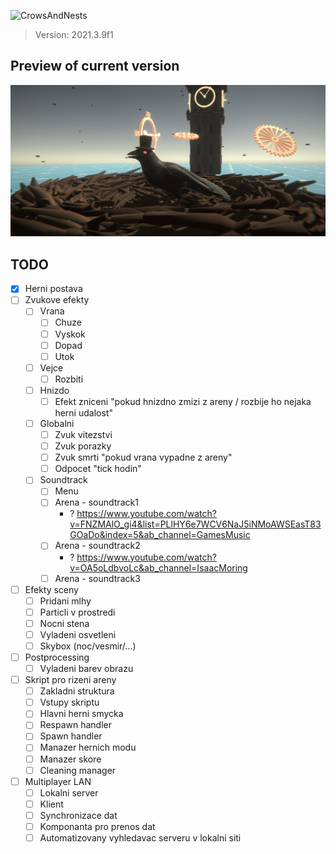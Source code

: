 ![CrowsAndNests](https://socialify.git.ci/0xMartin/CrowsAndNests/image?description=1&font=Jost&forks=1&issues=1&language=1&name=1&owner=1&pattern=Brick%20Wall&pulls=1&stargazers=1&theme=Light)

> Version: 2021.3.9f1

## Preview of current version

<img src="./Doc/5.png">

## TODO
- [X] Herni postava
- [ ] Zvukove efekty
  - [ ] Vrana
    - [ ] Chuze
    - [ ] Vyskok
    - [ ] Dopad
    - [ ] Utok
  - [ ] Vejce
    - [ ] Rozbiti
  - [ ] Hnizdo
    - [ ] Efekt zniceni "pokud hnizdno zmizi z areny / rozbije ho nejaka herni udalost"
  - [ ] Globalni
    - [ ] Zvuk vitezstvi
    - [ ] Zvuk porazky
    - [ ] Zvuk smrti "pokud vrana vypadne z areny"
    - [ ] Odpocet "tick hodin"
  - [ ] Soundtrack
    - [ ] Menu
    - [ ] Arena - soundtrack1 
      - ? https://www.youtube.com/watch?v=FNZMAlO_gi4&list=PLlHY6e7WCV6NaJ5iNMoAWSEasT83GOaDo&index=5&ab_channel=GamesMusic
    - [ ] Arena - soundtrack2
      - ? https://www.youtube.com/watch?v=OA5oLdbvoLc&ab_channel=IsaacMoring
    - [ ] Arena - soundtrack3
- [ ] Efekty sceny
  - [ ] Pridani mlhy
  - [ ] Particli v prostredi
  - [ ] Nocni stena
  - [ ] Vyladeni osvetleni
  - [ ] Skybox (noc/vesmir/...)
- [ ] Postprocessing
  - [ ] Vyladeni barev obrazu
- [ ] Skript pro rizeni areny
  - [ ] Zakladni struktura
  - [ ] Vstupy skriptu
  - [ ] Hlavni herni smycka
  - [ ] Respawn handler
  - [ ] Spawn handler
  - [ ] Manazer hernich modu
  - [ ] Manazer skore
  - [ ] Cleaning manager
- [ ] Multiplayer LAN
  - [ ] Lokalni server
  - [ ] Klient
  - [ ] Synchronizace dat
  - [ ] Komponanta pro prenos dat
  - [ ] Automatizovany vyhledavac serveru v lokalni siti
